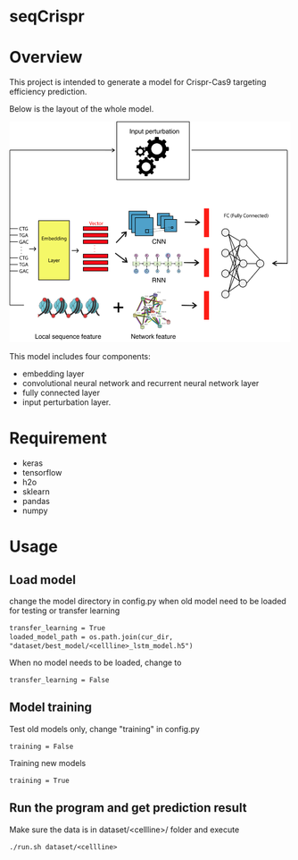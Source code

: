 # seqCrispr

# Overview

This project is intended to generate a model for Crispr-Cas9 targeting efficiency prediction.

Below is the layout of the whole model.

<p align="center">
  <img src="model.png" width="900"/>
</p>

This model includes four components: 
* embedding layer
* convolutional neural network and recurrent neural network layer
* fully connected layer
* input perturbation layer.

# Requirement

* keras
* tensorflow
* h2o
* sklearn
* pandas
* numpy

# Usage
## Load model

change the model directory in config.py when old model need to be loaded for testing or transfer learning
```
transfer_learning = True
loaded_model_path = os.path.join(cur_dir, "dataset/best_model/<cellline>_lstm_model.h5")
```

When no model needs to be loaded, change to
```
transfer_learning = False
```

## Model training
Test old models only, change "training" in config.py
```
training = False
```
Training new models
```
training = True
```

## Run the program and get prediction result

Make sure the data is in dataset/\<cellline\>/ folder and execute
```
./run.sh dataset/<cellline>
```
